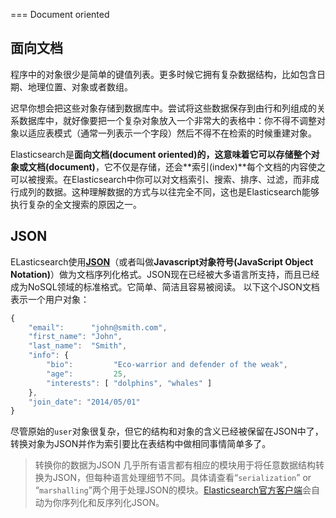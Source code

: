 === Document oriented
## 面向文档

程序中的对象很少是简单的键值列表。更多时候它拥有复杂数据结构，比如包含日期、地理位置、对象或者数组。

迟早你想会把这些对象存储到数据库中。尝试将这些数据保存到由行和列组成的关系数据库中，就好像要把一个复杂对象放入一个非常大的表格中：你不得不调整对象以适应表模式（通常一列表示一个字段）然后不得不在检索的时候重建对象。

Elasticsearch是**面向文档(document oriented)**的，这意味着它可以存储整个对象或**文档(document)**，它不仅是存储，还会**索引(index)**每个文档的内容使之可以被搜索。在Elasticsearch中你可以对文档索引、搜索、排序、过滤，而非成行成列的数据。这种理解数据的方式与以往完全不同，这也是Elasticsearch能够执行复杂的全文搜索的原因之一。

## JSON
ELasticsearch使用[**JSON**](http://en.wikipedia.org/wiki/Json)（或者叫做**Javascript对象符号(JavaScript
Object Notation)**）做为文档序列化格式。JSON现在已经被大多语言所支持，而且已经成为NoSQL领域的标准格式。它简单、简洁且容易被阅读。
以下这个JSON文档表示一个用户对象：

```Javascript
{
    "email":      "john@smith.com",
    "first_name": "John",
    "last_name":  "Smith",
    "info": {
        "bio":         "Eco-warrior and defender of the weak",
        "age":         25,
        "interests": [ "dolphins", "whales" ]
    },
    "join_date": "2014/05/01"
}
```

尽管原始的`user`对象很复杂，但它的结构和对象的含义已经被保留在JSON中了，转换对象为JSON并作为索引要比在表结构中做相同事情简单多了。

>转换你的数据为JSON
>几乎所有语言都有相应的模块用于将任意数据结构转换为JSON，但每种语言处理细节不同。具体请查看“`serialization`” or “`marshalling`”两个用于处理JSON的模块。[Elasticsearch官方客户端](http://www.elasticsearch.org/guide)会自动为你序列化和反序列化JSON。
